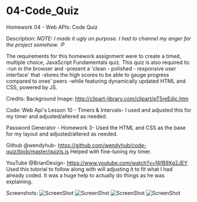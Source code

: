 # 04-Code_Quiz
Homework 04 - Web APIs: Code Quiz

Description:
*NOTE: I made it ugly on purpose. I had to channel my anger for the project somehow. :P*

The requirements for this homework assignment were to create a timed, multiple choice, JavaScript Fundamentals quiz. This quiz is also required to:
 -run in the browser and 
 -present a 'clean - polished - responsive user interface' that 
 -stores the high scores to be able to gauge progress compared to ones' peers -while featuring dynamically updated HTML and CSS, powered by JS.




Credits:
Background Image: 
http://clipart-library.com/clipart/pT5reEdjc.htm

Code:
Web Api's Lesson 10 - Timers & Intervals-
I used and adjusted this for my timer and adjusted/altered as needed.

Password Generator - Homework 3-
Used the HTML and CSS as the base for my layout and adjusted/altered as needed.

Github @wendyhub-
https://github.com/wendyhub/code-quiz/blob/master/quizjs.js
Helped with fine-tuning my timer.

YouTube @BrianDesign-
https://www.youtube.com/watch?v=f4fB9Xg2JEY
Used this tutorial to follow along with will adjusting it to fit what I had already coded. It was a huge help to actually do things as he was explaining. 

Screenshots:
![ScreenShot](scrnshotStartPg.png)
![ScreenShot](scrnshotQuiz.png)
![ScreenShot](scrnshotEndPg.png)
![ScreenShot](scrnshotScoresPg.png)